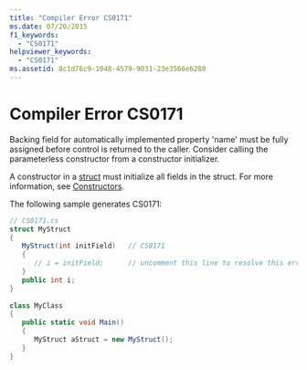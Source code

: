 ```yaml
---
title: "Compiler Error CS0171"
ms.date: 07/20/2015
f1_keywords: 
  - "CS0171"
helpviewer_keywords: 
  - "CS0171"
ms.assetid: 8c1d76c9-1048-4579-9031-23e3566e6288
---
```

# Compiler Error CS0171
Backing field for automatically implemented property 'name' must be fully assigned before control is returned to the caller. Consider calling the parameterless constructor from a constructor initializer.  
  
 A constructor in a [struct](../language-reference/keywords/struct.md) must initialize all fields in the struct. For more information, see [Constructors](../programming-guide/classes-and-structs/constructors.md).  
  
 The following sample generates CS0171:  
  
```csharp  
// CS0171.cs  
struct MyStruct  
{  
   MyStruct(int initField)   // CS0171  
   {  
      // i = initField;      // uncomment this line to resolve this error  
   }  
   public int i;  
}  
  
class MyClass  
{  
   public static void Main()  
   {  
      MyStruct aStruct = new MyStruct();  
   }  
}  
```
